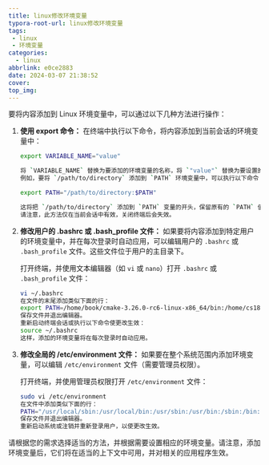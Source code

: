 ```yaml
---
title: linux修改环境变量
typora-root-url: linux修改环境变量
tags:
 - linux
 - 环境变量
categories:
  - linux
abbrlink: e0ce2883
date: 2024-03-07 21:38:52
cover:
top_img:
---
```


要将内容添加到 Linux 环境变量中，可以通过以下几种方法进行操作：

1. **使用 export 命令：** 在终端中执行以下命令，将内容添加到当前会话的环境变量中：

   ````bash
   export VARIABLE_NAME="value"
   
   将 `VARIABLE_NAME` 替换为要添加的环境变量的名称，将 `"value"` 替换为要设置的值。
   例如，要将 `/path/to/directory` 添加到 `PATH` 环境变量中，可以执行以下命令：
   
   export PATH="/path/to/directory:$PATH"
   
   这将把 `/path/to/directory` 添加到 `PATH` 变量的开头，保留原有的 `PATH` 值。
   请注意，此方法仅在当前会话中有效，关闭终端后会失效。
   ````

2. **修改用户的 .bashrc 或 .bash_profile 文件：** 如果要将内容添加到特定用户的环境变量中，并在每次登录时自动应用，可以编辑用户的 `.bashrc` 或 `.bash_profile` 文件。这些文件位于用户的主目录下。

   打开终端，并使用文本编辑器（如 `vi` 或 `nano`）打开 `.bashrc` 或 `.bash_profile` 文件：

   ````bash
   vi ~/.bashrc
   在文件的末尾添加类似下面的行：
   export PATH=/home/book/cmake-3.26.0-rc6-linux-x86_64/bin:/home/cs18/vcpkg:$PATH
   保存文件并退出编辑器。
   重新启动终端会话或执行以下命令使更改生效：
   source ~/.bashrc
   这样，添加的环境变量将在每次登录时自动应用。
   ````

3. **修改全局的 /etc/environment 文件：** 如果要在整个系统范围内添加环境变量，可以编辑 `/etc/environment` 文件（需要管理员权限）。

   打开终端，并使用管理员权限打开 `/etc/environment` 文件：

   ````bash
   sudo vi /etc/environment
   在文件中添加类似下面的行：
   PATH="/usr/local/sbin:/usr/local/bin:/usr/sbin:/usr/bin:/sbin:/bin:/usr/games:/usr/local/games:/snap/bin:/home/cs18/vcpkg"
   保存文件并退出编辑器。
   重新启动系统或注销并重新登录用户，以使更改生效。
   ````

请根据您的需求选择适当的方法，并根据需要设置相应的环境变量。请注意，添加环境变量后，它们将在适当的上下文中可用，并对相关的应用程序生效。
